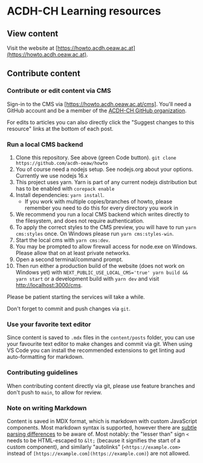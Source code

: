 <!--lint disable first-heading-level-->

# ACDH-CH Learning resources

## View content

Visit the website at [https://howto.acdh.oeaw.ac.at](https://howto.acdh.oeaw.ac.at).

## Contribute content

### Contribute or edit content via CMS

Sign-in to the CMS via [https://howto.acdh.oeaw.ac.at/cms]. You'll need a GitHub account and be a
member of the [ACDH-CH GitHub organization](https://github.com/acdh-oeaw/).

For edits to articles you can also directly click the "Suggest changes to this resource" links at
the bottom of each post.

### Run a local CMS backend

1. Clone this repository. See above (green Code button).
   `git clone https://github.com/acdh-oeaw/howto`
2. You of course need a nodejs setup. See nodejs.org about your options. Currently we use nodejs
   16.x
3. This project uses yarn. Yarn is part of any current nodejs distribution but has to be enabled
   with `corepack enable`
4. Install dependencies: `yarn install`.
   - If you work with multiple copies/branches of howto, please remember you need to do this for
     every directory you work in
5. We recommend you run a local CMS backend which writes directly to the filesystem, and does not
   require authentication.
6. To apply the correct styles to the CMS preview, you will have to run `yarn cms:styles` once. On
   Windows please run `yarn cms:styles-win`.
7. Start the local cms with `yarn cms:dev`.
8. You may be prompted to allow firewall access for node.exe on Windows. Please allow that on at
   least private networks.
9. Open a second terminal/command prompt.
10. Then run either a production build of the website (does not work on Windows yet) with
    `NEXT_PUBLIC_USE_LOCAL_CMS='true' yarn build && yarn start` or a development build with
    `yarn dev` and visit [http://localhost:3000/cms](http://localhost:3000/cms).

Please be patient starting the services will take a while.

Don't forget to commit and push changes via `git`.

### Use your favorite text editor

Since content is saved to `.mdx` files in the `content/posts` folder, you can use your favourite
text editor to make changes and commit via git. When using VS Code you can install the recommended
extensions to get linting aud auto-formatting for markdown.

### Contributing guidelines

When contributing content directly via git, please use feature branches and don't push to `main`, to
allow for review.

### Note on writing Markdown

Content is saved in MDX format, which is markdown with custom JavaScript components. Most markdown
syntax is supported, however there are
[subtle parsing differences](https://github.com/micromark/mdx-state-machine#72-deviations-from-markdown)
to be aware of. Most notably: the "lesser than" sign `<` needs to be HTML-escaped to `&lt;` (because
it signifies the start of a custom component), and similarly "autolinks" (`<https://example.com>`
instead of `[https://example.com](https://example.com)`) are not allowed.
